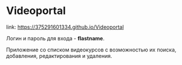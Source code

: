# Videoportal
link: https://375291601334.github.io/Videoportal

Логин и пароль для входа - **flastname**.

Приложение со списком видеокурсов с возможностью их поиска, добавления, редактирования и удаления.
